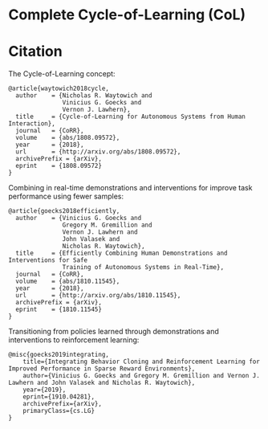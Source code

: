 # Complete Cycle-of-Learning (CoL)

# Citation

The Cycle-of-Learning concept:  
```
@article{waytowich2018cycle,
  author    = {Nicholas R. Waytowich and
               Vinicius G. Goecks and
               Vernon J. Lawhern},
  title     = {Cycle-of-Learning for Autonomous Systems from Human Interaction},
  journal   = {CoRR},
  volume    = {abs/1808.09572},
  year      = {2018},
  url       = {http://arxiv.org/abs/1808.09572},
  archivePrefix = {arXiv},
  eprint    = {1808.09572}
}
```

Combining in real-time demonstrations and interventions for improve task performance using fewer samples:  
```
@article{goecks2018efficiently,
  author    = {Vinicius G. Goecks and
               Gregory M. Gremillion and
               Vernon J. Lawhern and
               John Valasek and
               Nicholas R. Waytowich},
  title     = {Efficiently Combining Human Demonstrations and Interventions for Safe
               Training of Autonomous Systems in Real-Time},
  journal   = {CoRR},
  volume    = {abs/1810.11545},
  year      = {2018},
  url       = {http://arxiv.org/abs/1810.11545},
  archivePrefix = {arXiv},
  eprint    = {1810.11545}
}
```

Transitioning from policies learned through demonstrations and interventions to reinforcement learning:  
```
@misc{goecks2019integrating,
    title={Integrating Behavior Cloning and Reinforcement Learning for Improved Performance in Sparse Reward Environments},
    author={Vinicius G. Goecks and Gregory M. Gremillion and Vernon J. Lawhern and John Valasek and Nicholas R. Waytowich},
    year={2019},
    eprint={1910.04281},
    archivePrefix={arXiv},
    primaryClass={cs.LG}
}
```
